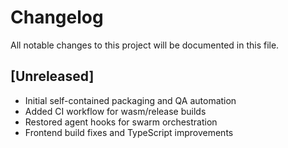 # Changelog

All notable changes to this project will be documented in this file.

## [Unreleased]
- Initial self-contained packaging and QA automation
- Added CI workflow for wasm/release builds
- Restored agent hooks for swarm orchestration
- Frontend build fixes and TypeScript improvements


